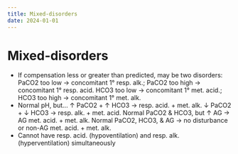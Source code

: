 ```yaml
---
title: Mixed-disorders
date: 2024-01-01
---
```


# Mixed-disorders

- If compensation less or greater than predicted, may be two disorders:
  PaCO2 too low → concomitant 1° resp. alk.; PaCO2 too high → concomitant 1° resp. acid.
  HCO3 too low → concomitant 1° met. acid.; HCO3 too high → concomitant 1° met. alk.
- Normal pH, but...
  ↑ PaCO2 + ↑ HCO3 → resp. acid. + met. alk.
  ↓ PaCO2 + ↓ HCO3 → resp. alk. + met. acid.
  Normal PaCO2 & HCO3, but ↑ AG → AG met. acid. + met. alk.
  Normal PaCO2, HCO3, & AG → no disturbance or non-AG met. acid. + met. alk.
- Cannot have resp. acid. (hypoventilation) and resp. alk. (hyperventilation) simultaneously
